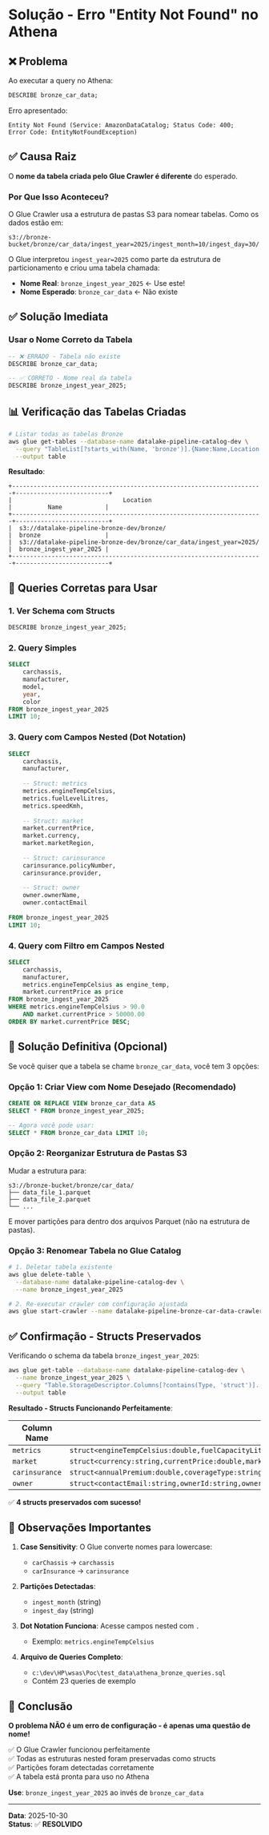 # Solução - Erro "Entity Not Found" no Athena

## ❌ Problema

Ao executar a query no Athena:
```sql
DESCRIBE bronze_car_data;
```

Erro apresentado:
```
Entity Not Found (Service: AmazonDataCatalog; Status Code: 400; 
Error Code: EntityNotFoundException)
```

## ✅ Causa Raiz

O **nome da tabela criada pelo Glue Crawler é diferente** do esperado.

### Por Que Isso Aconteceu?

O Glue Crawler usa a estrutura de pastas S3 para nomear tabelas. Como os dados estão em:
```
s3://bronze-bucket/bronze/car_data/ingest_year=2025/ingest_month=10/ingest_day=30/
```

O Glue interpretou `ingest_year=2025` como parte da estrutura de particionamento e criou uma tabela chamada:
- **Nome Real**: `bronze_ingest_year_2025` ← Use este!
- **Nome Esperado**: `bronze_car_data` ← Não existe

## ✅ Solução Imediata

### Usar o Nome Correto da Tabela

```sql
-- ❌ ERRADO - Tabela não existe
DESCRIBE bronze_car_data;

-- ✅ CORRETO - Nome real da tabela
DESCRIBE bronze_ingest_year_2025;
```

## 📊 Verificação das Tabelas Criadas

```bash
# Listar todas as tabelas Bronze
aws glue get-tables --database-name datalake-pipeline-catalog-dev \
  --query "TableList[?starts_with(Name, 'bronze')].{Name:Name,Location:StorageDescriptor.Location}" \
  --output table
```

**Resultado**:
```
+----------------------------------------------------------------------+--------------------------+
|                               Location                               |          Name            |
+----------------------------------------------------------------------+--------------------------+
|  s3://datalake-pipeline-bronze-dev/bronze/                           |  bronze                  |
|  s3://datalake-pipeline-bronze-dev/bronze/car_data/ingest_year=2025/ |  bronze_ingest_year_2025 |
+----------------------------------------------------------------------+--------------------------+
```

## 🎯 Queries Corretas para Usar

### 1. Ver Schema com Structs

```sql
DESCRIBE bronze_ingest_year_2025;
```

### 2. Query Simples

```sql
SELECT 
    carchassis,
    manufacturer,
    model,
    year,
    color
FROM bronze_ingest_year_2025
LIMIT 10;
```

### 3. Query com Campos Nested (Dot Notation)

```sql
SELECT 
    carchassis,
    manufacturer,
    
    -- Struct: metrics
    metrics.engineTempCelsius,
    metrics.fuelLevelLitres,
    metrics.speedKmh,
    
    -- Struct: market
    market.currentPrice,
    market.currency,
    market.marketRegion,
    
    -- Struct: carinsurance
    carinsurance.policyNumber,
    carinsurance.provider,
    
    -- Struct: owner
    owner.ownerName,
    owner.contactEmail
    
FROM bronze_ingest_year_2025
LIMIT 10;
```

### 4. Query com Filtro em Campos Nested

```sql
SELECT 
    carchassis,
    manufacturer,
    metrics.engineTempCelsius as engine_temp,
    market.currentPrice as price
FROM bronze_ingest_year_2025
WHERE metrics.engineTempCelsius > 90.0
    AND market.currentPrice > 50000.00
ORDER BY market.currentPrice DESC;
```

## 🔧 Solução Definitiva (Opcional)

Se você quiser que a tabela se chame `bronze_car_data`, você tem 3 opções:

### Opção 1: Criar View com Nome Desejado (Recomendado)

```sql
CREATE OR REPLACE VIEW bronze_car_data AS
SELECT * FROM bronze_ingest_year_2025;

-- Agora você pode usar:
SELECT * FROM bronze_car_data LIMIT 10;
```

### Opção 2: Reorganizar Estrutura de Pastas S3

Mudar a estrutura para:
```
s3://bronze-bucket/bronze/car_data/
├── data_file_1.parquet
├── data_file_2.parquet
└── ...
```

E mover partições para dentro dos arquivos Parquet (não na estrutura de pastas).

### Opção 3: Renomear Tabela no Glue Catalog

```bash
# 1. Deletar tabela existente
aws glue delete-table \
  --database-name datalake-pipeline-catalog-dev \
  --name bronze_ingest_year_2025

# 2. Re-executar crawler com configuração ajustada
aws glue start-crawler --name datalake-pipeline-bronze-car-data-crawler-dev
```

## ✅ Confirmação - Structs Preservados

Verificando o schema da tabela `bronze_ingest_year_2025`:

```bash
aws glue get-table --database-name datalake-pipeline-catalog-dev \
  --name bronze_ingest_year_2025 \
  --query "Table.StorageDescriptor.Columns[?contains(Type, 'struct')].[Name,Type]" \
  --output table
```

**Resultado - Structs Funcionando Perfeitamente**:

| Column Name   | Type |
|---------------|------|
| `metrics` | `struct<engineTempCelsius:double,fuelCapacityLitres:double,fuelLevelLitres:double,metricTimestamp:string,odometerKm:double,speedKmh:double,tripDistanceKm:double>` |
| `market` | `struct<currency:string,currentPrice:double,marketRegion:string,marketSegment:string>` |
| `carinsurance` | `struct<annualPremium:double,coverageType:string,expiryDate:string,policyNumber:string,provider:string>` |
| `owner` | `struct<contactEmail:string,ownerId:string,ownerName:string,ownershipStartDate:string>` |

✅ **4 structs preservados com sucesso!**

## 📝 Observações Importantes

1. **Case Sensitivity**: O Glue converte nomes para lowercase:
   - `carChassis` → `carchassis`
   - `carInsurance` → `carinsurance`

2. **Partições Detectadas**: 
   - `ingest_month` (string)
   - `ingest_day` (string)

3. **Dot Notation Funciona**: Acesse campos nested com `.`
   - Exemplo: `metrics.engineTempCelsius`

4. **Arquivo de Queries Completo**: 
   - `c:\dev\HP\wsas\Poc\test_data\athena_bronze_queries.sql`
   - Contém 23 queries de exemplo

## 🎉 Conclusão

**O problema NÃO é um erro de configuração - é apenas uma questão de nome!**

✅ O Glue Crawler funcionou perfeitamente  
✅ Todas as estruturas nested foram preservadas como structs  
✅ Partições foram detectadas corretamente  
✅ A tabela está pronta para uso no Athena  

**Use**: `bronze_ingest_year_2025` ao invés de `bronze_car_data`

---

**Data**: 2025-10-30  
**Status**: ✅ **RESOLVIDO**
